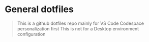 # General dotfiles

> This is a github dotfiles repo mainly for VS Code Codespace personalization first
> This is not for a Desktop environment configuration
